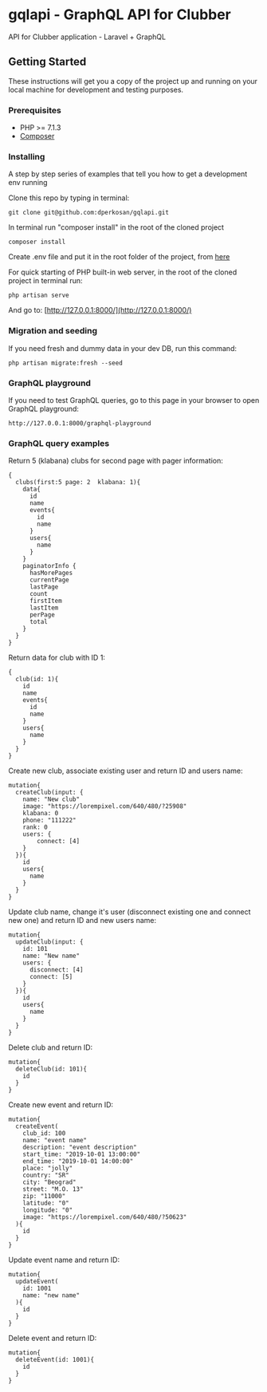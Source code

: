# gqlapi - GraphQL API for Clubber
API for Clubber application - Laravel + GraphQL

## Getting Started
These instructions will get you a copy of the project up and running on your local machine for development and testing purposes.

### Prerequisites
* PHP >= 7.1.3
* [Composer](https://getcomposer.org/)

### Installing
A step by step series of examples that tell you how to get a development env running

Clone this repo by typing in terminal:

```
git clone git@github.com:dperkosan/gqlapi.git
```

In terminal run "composer install" in the root of the cloned project

```
composer install
```

Create .env file and put it in the root folder of the project, from [here](https://docs.google.com/document/d/1rNTtJOXAJoz3ZqHMpejvzgwpmCQU5iW56QnMyoALldE/edit?usp=sharing) 

For quick starting of PHP built-in web server, in the root of the cloned project in terminal run:

```
php artisan serve
```
And go to: [http://127.0.0.1:8000/](http://127.0.0.1:8000/)

### Migration and seeding
If you need fresh and dummy data in your dev DB, run this command:

```
php artisan migrate:fresh --seed
```

### GraphQL playground
If you need to test GraphQL queries, go to this page in your browser to open GraphQL playground:

```
http://127.0.0.1:8000/graphql-playground
```

### GraphQL query examples
Return 5 (klabana) clubs for second page with pager information:

```
{
  clubs(first:5 page: 2  klabana: 1){
    data{
      id
      name
      events{
        id
        name
      }
      users{
        name
      }
    }
    paginatorInfo {
      hasMorePages
      currentPage
      lastPage
      count
      firstItem
      lastItem
      perPage
      total
    }
  }
}
```

Return data for club with ID 1:

```
{
  club(id: 1){
    id
    name
    events{
      id
      name
    }
    users{
      name
    }
  }
}
```

Create new club, associate existing user and return ID and users name:

```
mutation{
  createClub(input: {
    name: "New club" 
    image: "https://lorempixel.com/640/480/?25908" 
    klabana: 0 
    phone: "111222" 
    rank: 0
  	users: {
    	connect: [4]
  	}
  }){
    id
    users{
      name
    }
  }
}
```

Update club name, change it's user (disconnect existing one and connect new one) and return ID and new users name:

```
mutation{
  updateClub(input: {
    id: 101
    name: "New name"
  	users: {
      disconnect: [4]
      connect: [5]
  	}
  }){
    id
    users{
      name
    }
  }
}
```

Delete club and return ID:

```
mutation{
  deleteClub(id: 101){
    id
  }
}
```
Create new event and return ID:

```
mutation{
  createEvent(
    club_id: 100
    name: "event name"
    description: "event description"
    start_time: "2019-10-01 13:00:00"
    end_time: "2019-10-01 14:00:00"
    place: "jolly"
    country: "SR"
    city: "Beograd"
    street: "M.O. 13"
    zip: "11000"
    latitude: "0"
    longitude: "0"
    image: "https://lorempixel.com/640/480/?50623"
  ){
    id
  }
}
```

Update event name and return ID:

```
mutation{
  updateEvent(
    id: 1001
    name: "new name"
  ){
    id
  }
}
```

Delete event and return ID:

```
mutation{
  deleteEvent(id: 1001){
    id
  }
}
```